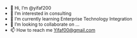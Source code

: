 - 👋 Hi, I’m @yifaf200
- 👀 I’m interested in consulting
- 🌱 I’m currently learning Enterprise Technology Integration
- 💞️ I’m looking to collaborate on ...
- 📫 How to reach me Yifaf00@gmail.com

<!---
yifaf200/yifaf200 is a ✨ special ✨ repository because its `README.md` (this file) appears on your GitHub profile.
You can click the Preview link to take a look at your changes.
--->
